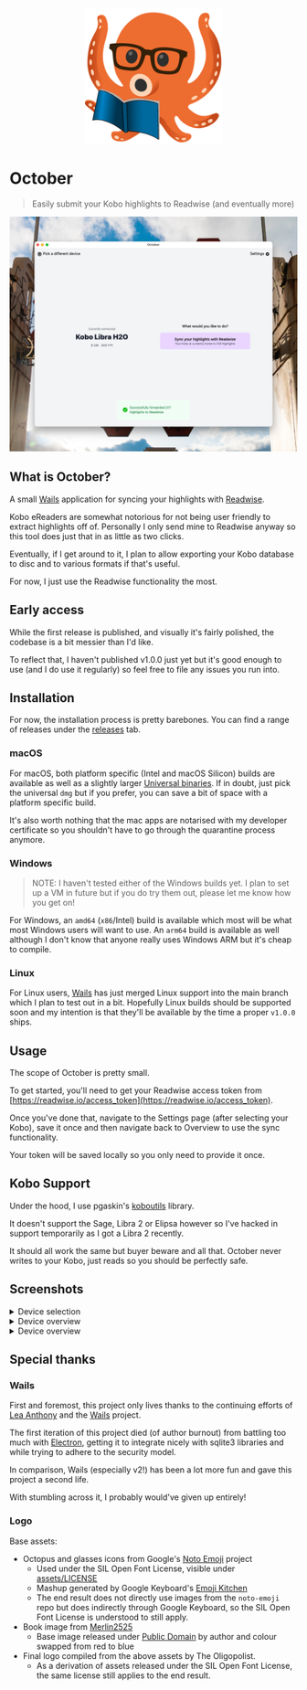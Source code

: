 <div align="center">
  <img alt="October logo" src="appicon.png" height="240" />
</div>

# October
> Easily submit your Kobo highlights to Readwise (and eventually more)

![](./docs/selector_main.png)

## What is October?

A small [Wails](https://github.com/wailsapp/wails) application for syncing your highlights with [Readwise](https://readwise.io).

Kobo eReaders are somewhat notorious for not being user friendly to extract highlights off of. Personally I only send mine to Readwise anyway so this tool does just that in as little as two clicks.

Eventually, if I get around to it, I plan to allow exporting your Kobo database to disc and to various formats if that's useful.

For now, I just use the Readwise functionality the most.

## Early access

While the first release is published, and visually it's fairly polished, the codebase is a bit messier than I'd like.

To reflect that, I haven't published v1.0.0 just yet but it's good enough to use (and I do use it regularly) so feel free to file any issues you run into.

## Installation

For now, the installation process is pretty barebones. You can find a range of releases under the [releases](https://github.com/marcus-crane/october/releases) tab.

### macOS

For macOS, both platform specific (Intel and macOS Silicon) builds are available as well as a slightly larger [Universal binaries](https://developer.apple.com/documentation/apple-silicon/building-a-universal-macos-binary). If in doubt, just pick the universal `dmg` but if you prefer, you can save a bit of space with a platform specific build.

It's also worth nothing that the mac apps are notarised with my developer certificate so you shouldn't have to go through the quarantine process anymore.

### Windows

> NOTE: I haven't tested either of the Windows builds yet. I plan to set up a VM in future but if you do try them out, please let me know how you get on!

For Windows, an `amd64` (`x86`/Intel) build is available which most will be what most Windows users will want to use. An `arm64` build is available as well although I don't know that anyone really uses Windows ARM but it's cheap to compile.

### Linux

For Linux users, [Wails](https://wails.io) has just merged Linux support into the main branch which I plan to test out in a bit. Hopefully Linux builds should be supported soon and my intention is that they'll be available by the time a proper `v1.0.0` ships.

## Usage

The scope of October is pretty small.

To get started, you'll need to get your Readwise access token from [https://readwise.io/access_token](https://readwise.io/access_token).

Once you've done that, navigate to the Settings page (after selecting your Kobo), save it once and then navigate back to Overview to use the sync functionality.

Your token will be saved locally so you only need to provide it once.

## Kobo Support

Under the hood, I use pgaskin's [koboutils](https://github.com/pgaskin/koboutils) library.

It doesn't support the Sage, Libra 2 or Elipsa however so I've hacked in support temporarily as I got a Libra 2 recently.

It should all work the same but buyer beware and all that. October never writes to your Kobo, just reads so you should be perfectly safe.

## Screenshots

<details><summary>Device selection</summary>

![](./docs/selector.png)

</details>

<details><summary>Device overview</summary>

![](./docs/overview.png)

</details>

<details><summary>Device overview</summary>

![](./docs/settings.png)

</details>

## Special thanks

### Wails

First and foremost, this project only lives thanks to the continuing efforts of [Lea Anthony](https://twitter.com/leaanthonycymru) and the [Wails](https://wails.io) project.

The first iteration of this project died (of author burnout) from battling too much with [Electron](https://www.electronjs.org/), getting it to integrate nicely with sqlite3 libraries and while trying to adhere to the security model.

In comparison, Wails (especially v2!) has been a lot more fun and gave this project a second life.

With stumbling across it, I probably would've given up entirely!

### Logo

Base assets:

- Octopus and glasses icons from Google's [Noto Emoji](https://github.com/googlefonts/noto-emoji/) project
  - Used under the SIL Open Font License, visible under [assets/LICENSE](assets/LICENSE)
  - Mashup generated by Google Keyboard's [Emoji Kitchen](https://blog.google/products/android/emoji-kitchen-new-mashups-mixing-experience/)
  - The end result does not directly use images from the `noto-emoji` repo but does indirectly through Google Keyboard, so the SIL Open Font License is understood to still apply.
- Book image from [Merlin2525](http://www.freestockphotos.biz/stockphoto/14305)
  - Base image released under [Public Domain](https://creativecommons.org/publicdomain/zero/1.0/) by author and colour swapped from red to blue
- Final logo compiled from the above assets by The Oligopolist.
  - As a derivation of assets released under the SIL Open Font License, the same license still applies to the end result.
